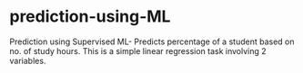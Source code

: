 # prediction-using-ML
Prediction using Supervised ML- Predicts percentage of a student based on no. of study hours.
This is a simple linear regression task involving 2 variables.
